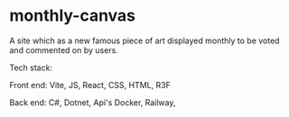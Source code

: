 # monthly-canvas
A site which as a new famous piece of art displayed monthly to be voted and commented on by users.

Tech stack:

Front end: Vite, JS, React, CSS, HTML, R3F

Back end: C#, Dotnet, Api's Docker, Railway, 
